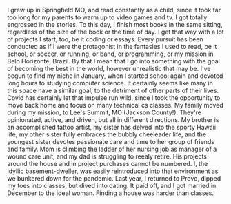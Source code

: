 I grew up in Springfield MO, and read constantly as a child, since it took far too long for my parents to warm up to video games and tv. I got totally engrossed in the stories. To this day, I finish most books in the same sitting, regardless of the size of the book or the time of day. I get that way with a lot of projects I start, too, be it coding or essays. Every pursuit has been conducted as if I were the protagonist in the fantasies I used to read, be it school, or soccer, or running, or band, or programming, or my mission in Belo Horizonte, Brazil. By that I mean that I go into something with the goal of becoming the best in the world, however unrealistic that may be. I've begun to find my niche in January, when I started school again and devoted long hours to studying computer science. It certainly seems like many in this space have a similar goal, to the detriment of other parts of their lives. Covid has certainly let that impulse run wild, since I took the opportunity to move back home and focus on many technical cs classes.
My family moved during my mission, to Lee's Summit, MO (Jackson County!). They're opinionated, active, and driven, but all in different directions. My brother is an accomplished tattoo artist, my sister has delved into the sporty Hawaii life, my other sister fully embraces the bubbly cheeleader life, and the youngest sister devotes passionate care and time to her group of friends and family. Mom is climbing the ladder of her nursing job as manager of a wound care unit, and my dad is struggling to reealy retire. His projects around the house and in project purchases cannot be numbered. I, the idyllic basement-dweller, was easily reintroduced into that environment as we bunkered down for the pandemic.
Last year, I returned to Provo, dipped my toes into classes, but dived into dating. It paid off, and I got married in December to the ideal woman. Finding a house was harder than classes. 